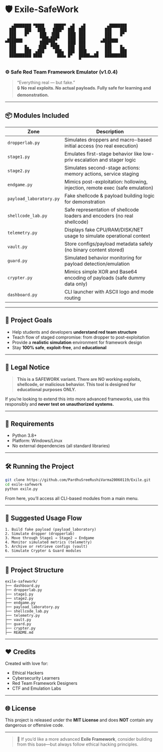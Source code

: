 # 🛡️ Exile-SafeWork

```
   ▄████████ ▀████    ▐████▀  ▄█   ▄█          ▄████████ 
  ███    ███   ███▌   ████▀  ███  ███         ███    ███ 
  ███    █▀     ███  ▐███    ███▌ ███         ███    █▀  
 ▄███▄▄▄        ▀███▄███▀    ███▌ ███        ▄███▄▄▄     
▀▀███▀▀▀        ████▀██▄     ███▌ ███       ▀▀███▀▀▀     
  ███    █▄    ▐███  ▀███    ███  ███         ███    █▄  
  ███    ███  ▄███     ███▄  ███  ███▌    ▄   ███    ███ 
  ██████████ ████       ███▄ █▀   █████▄▄██   ██████████ 
                                  ▀                      
```

### ⚙️ Safe Red Team Framework Emulator (v1.0.4)

> “Everything real — but fake.”  
> 🔒 **No real exploits. No actual payloads. Fully safe for learning and demonstration.**

---

## 📦 Modules Included

| Zone               | Description                                                                 |
|--------------------|-----------------------------------------------------------------------------|
| `dropperlab.py`    | Simulates droppers and macro-based initial access (no real execution)       |
| `stage1.py`        | Emulates first-stage behavior like low-priv escalation and stager logic     |
| `stage2.py`        | Simulates second-stage actions: memory actions, service staging             |
| `endgame.py`       | Mimics post-exploitation: hollowing, injection, remote exec (safe emulation)|
| `payload_laboratory.py` | Fake shellcode & payload building logic for demonstration              |
| `shellcode_lab.py` | Safe representation of shellcode loaders and encoders (no real shellcode)   |
| `telemetry.py`     | Displays fake CPU/RAM/DISK/NET usage to simulate operational context        |
| `vault.py`         | Store configs/payload metadata safely (no binary content stored)            |
| `guard.py`         | Simulated behavior monitoring for payload detection/emulation               |
| `crypter.py`       | Mimics simple XOR and Base64 encoding of payloads (safe dummy data only)    |
| `dashboard.py`     | CLI launcher with ASCII logo and mode routing                               |

---

## 🎯 Project Goals

- Help students and developers **understand red team structure**
- Teach flow of staged compromise: from dropper to post-exploitation
- Provide a **realistic simulation** environment for framework design
- Stay **100% safe**, **exploit-free**, and **educational**

---

## 🚫 Legal Notice

> **This is a SAFEWORK variant. There are NO working exploits, shellcode, or malicious behavior. This tool is designed for educational purposes ONLY.**

If you’re looking to extend this into more advanced frameworks, use this responsibly and **never test on unauthorized systems.**

---

## 🔧 Requirements

- Python 3.8+
- Platform: Windows/Linux
- No external dependencies (all standard libraries)

---

## 🛠️ Running the Project

```bash
git clone https://github.com/PardhuSreeRushiVarma20060119/Exile.git
cd exile-safework
python exile.py
```

From here, you’ll access all CLI-based modules from a main menu.

---

## 📌 Suggested Usage Flow

```
1. Build fake payload (payload_laboratory)
2. Simulate dropper (dropperlab)
3. Move through Stage1 → Stage2 → Endgame
4. Monitor simulated metrics (telemetry)
5. Archive or retrieve configs (vault)
6. Simulate Crypter & Guard modules
```

---

## 📁 Project Structure

```
exile-safework/
├── dashboard.py
├── dropperlab.py
├── stage1.py
├── stage2.py
├── endgame.py
├── payload_laboratory.py
├── shellcode_lab.py
├── telemetry.py
├── vault.py
├── guard.py
├── crypter.py
├── README.md
```

---

## ❤️ Credits

Created with love for:
- Ethical Hackers
- Cybersecurity Learners
- Red Team Framework Designers
- CTF and Emulation Labs

---

## 🌐 License

This project is released under the **MIT License** and does **NOT** contain any dangerous or offensive code.

---

> 🧪 If you’d like a more advanced **Exile Framework**, consider building from this base—but always follow ethical hacking principles.